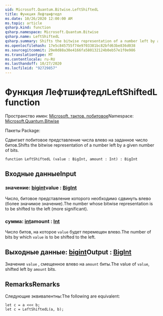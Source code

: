 ```yaml
---
uid: Microsoft.Quantum.Bitwise.LeftShiftedL
title: Функция Лефтшифтедл
ms.date: 10/26/2020 12:00:00 AM
ms.topic: article
qsharp.kind: function
qsharp.namespace: Microsoft.Quantum.Bitwise
qsharp.name: LeftShiftedL
qsharp.summary: Shifts the bitwise representation of a number left by a given number of bits.
ms.openlocfilehash: 17e5c845755f74e9703381bc82bfd63be836d038
ms.sourcegitcommit: 29e0d88a30e4166fa580132124b0eb57e1f0e986
ms.translationtype: MT
ms.contentlocale: ru-RU
ms.lasthandoff: 10/27/2020
ms.locfileid: "92729857"
---
```

# <a name="leftshiftedl-function"></a><span data-ttu-id="9bd78-102">Функция Лефтшифтедл</span><span class="sxs-lookup"><span data-stu-id="9bd78-102">LeftShiftedL function</span></span>

<span data-ttu-id="9bd78-103">Пространство имен: [Microsoft. тактов. побитовое](xref:Microsoft.Quantum.Bitwise)</span><span class="sxs-lookup"><span data-stu-id="9bd78-103">Namespace: [Microsoft.Quantum.Bitwise](xref:Microsoft.Quantum.Bitwise)</span></span>

<span data-ttu-id="9bd78-104">Пакеты [](https://nuget.org/packages/)</span><span class="sxs-lookup"><span data-stu-id="9bd78-104">Package: [](https://nuget.org/packages/)</span></span>


<span data-ttu-id="9bd78-105">Сдвигает побитовое представление числа влево на заданное число битов.</span><span class="sxs-lookup"><span data-stu-id="9bd78-105">Shifts the bitwise representation of a number left by a given number of bits.</span></span>

```qsharp
function LeftShiftedL (value : BigInt, amount : Int) : BigInt
```


## <a name="input"></a><span data-ttu-id="9bd78-106">Входные данные</span><span class="sxs-lookup"><span data-stu-id="9bd78-106">Input</span></span>

### <a name="value--bigint"></a><span data-ttu-id="9bd78-107">значение: [bigint](xref:microsoft.quantum.lang-ref.bigint)</span><span class="sxs-lookup"><span data-stu-id="9bd78-107">value : [BigInt](xref:microsoft.quantum.lang-ref.bigint)</span></span>

<span data-ttu-id="9bd78-108">Число, битовое представление которого необходимо сдвинуть влево (более значимое значение).</span><span class="sxs-lookup"><span data-stu-id="9bd78-108">The number whose bitwise representation is to be shifted to the left (more significant).</span></span>


### <a name="amount--int"></a><span data-ttu-id="9bd78-109">сумма: [int](xref:microsoft.quantum.lang-ref.int)</span><span class="sxs-lookup"><span data-stu-id="9bd78-109">amount : [Int](xref:microsoft.quantum.lang-ref.int)</span></span>

<span data-ttu-id="9bd78-110">Число битов, на которое `value` будет перемещен влево.</span><span class="sxs-lookup"><span data-stu-id="9bd78-110">The number of bits by which `value` is to be shifted to the left.</span></span>



## <a name="output--bigint"></a><span data-ttu-id="9bd78-111">Выходные данные: [bigint](xref:microsoft.quantum.lang-ref.bigint)</span><span class="sxs-lookup"><span data-stu-id="9bd78-111">Output : [BigInt](xref:microsoft.quantum.lang-ref.bigint)</span></span>

<span data-ttu-id="9bd78-112">Значение `value` , смещенное влево на `amount` биты.</span><span class="sxs-lookup"><span data-stu-id="9bd78-112">The value of `value`, shifted left by `amount` bits.</span></span>

## <a name="remarks"></a><span data-ttu-id="9bd78-113">Remarks</span><span class="sxs-lookup"><span data-stu-id="9bd78-113">Remarks</span></span>

<span data-ttu-id="9bd78-114">Следующие эквивалентны:</span><span class="sxs-lookup"><span data-stu-id="9bd78-114">The following are equivalent:</span></span>

```Q#
let c = a <<< b;
let c = LeftShiftedL(a, b);
```